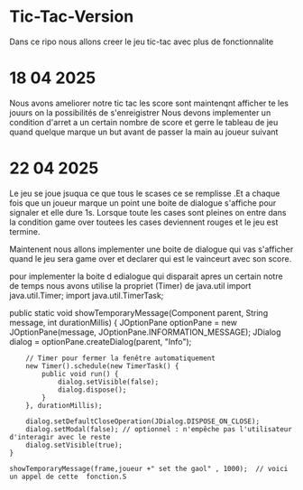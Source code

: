 # Tic-Tac-Version
Dans ce ripo nous allons creer le jeu tic-tac avec plus de fonctionnalite

# 18 04 2025
Nous avons ameliorer notre tic tac les score sont maintenqnt afficher te les jouurs on la possibilités de s'enreigistrer
Nous devons implementer un condition d'arret a un certain nombre de score et gerre le tableau de jeu quand quelque marque un but 
avant de passer la main au joueur suivant 

# 22 04 2025
Le jeu se joue jsuqua ce que tous le scases ce se remplisse .Et a chaque fois que un joueur marque un point une boite de dialogue s'affiche pour signaler et elle dure 1s. Lorsque toute les cases sont pleines on entre dans la condition game over toutees les cases deviennent rouges et le jeu est termine.

Maintenent nous allons implementer une boite de dialogue qui vas s'afficher quand le jeu sera game over  et declarer qui est le vainceurt avec son score.


pour implementer la boite d edialogue qui disparait apres un certain notre de temps nous avons utilise la propriet (Timer) de java.util
import java.util.Timer;
import java.util.TimerTask;

public static void showTemporaryMessage(Component parent, String message, int durationMillis) {
        JOptionPane optionPane = new JOptionPane(message, JOptionPane.INFORMATION_MESSAGE);
        JDialog dialog = optionPane.createDialog(parent, "Info");

        // Timer pour fermer la fenêtre automatiquement
        new Timer().schedule(new TimerTask() {
            public void run() {
                dialog.setVisible(false);
                dialog.dispose();
            }
        }, durationMillis);

        dialog.setDefaultCloseOperation(JDialog.DISPOSE_ON_CLOSE);
        dialog.setModal(false); // optionnel : n'empêche pas l'utilisateur d'interagir avec le reste
        dialog.setVisible(true);
    }

    showTemporaryMessage(frame,joueur +" set the gaol" , 1000);  // voici un appel de cette  fonction.S

